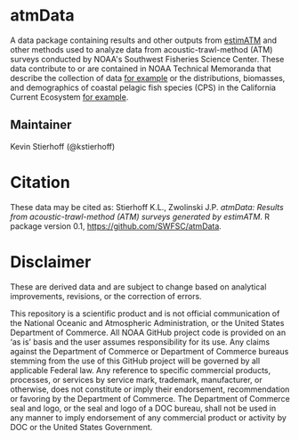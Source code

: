 # atmData

A data package containing results and other outputs from [estimATM](https://github.com/SWFSC/estimATM) and other methods used to analyze data from acoustic-trawl-method (ATM) surveys conducted by NOAA's Southwest Fisheries Science Center. These data contribute to or are contained in NOAA Technical Memoranda that describe the collection of data [for example](https://doi.org/10.25923/58w7-y586) or the distributions, biomasses, and demographics of coastal pelagic fish species (CPS) in the California Current Ecosystem [for example](https://doi.org/10.25923/v99f-me72).

## Maintainer
Kevin Stierhoff (@kstierhoff)

# Citation
These data may be cited as: Stierhoff K.L., Zwolinski J.P. _atmData: Results from acoustic-trawl-method (ATM) surveys generated by estimATM_. R package version 0.1, <https://github.com/SWFSC/atmData>. 

# Disclaimer
These are derived data and are subject to change based on analytical improvements, revisions, or the correction of errors. 

This repository is a scientific product and is not official communication of the National Oceanic and Atmospheric Administration, or the United States Department of Commerce. All NOAA GitHub project code is provided on an ‘as is’ basis and the user assumes responsibility for its use. Any claims against the Department of Commerce or Department of Commerce bureaus stemming from the use of this GitHub project will be governed by all applicable Federal law. Any reference to specific commercial products, processes, or services by service mark, trademark, manufacturer, or otherwise, does not constitute or imply their endorsement, recommendation or favoring by the Department of Commerce. The Department of Commerce seal and logo, or the seal and logo of a DOC bureau, shall not be used in any manner to imply endorsement of any commercial product or activity by DOC or the United States Government.
